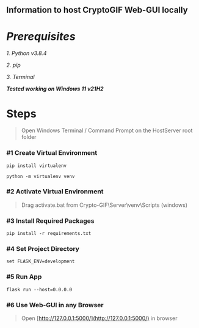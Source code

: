## **Information to host CryptoGIF Web-GUI locally**

# ***Prerequisites***

*1. Python v3.8.4*

*2. pip*

*3. Terminal*

***Tested working on Windows 11 v21H2***

# **Steps**

>Open Windows Terminal / Command Prompt on the HostServer root folder

### #1 Create Virtual Environment

```
pip install virtualenv

python -m virtualenv venv
```

### #2 Activate Virtual Environment

>Drag activate.bat from Crypto-GIF\Server\venv\Scripts (windows)

### #3 Install Required Packages

```
pip install -r requirements.txt
```

### #4 Set Project Directory

```
set FLASK_ENV=development
```

### #5 Run App

```
flask run --host=0.0.0.0
```

### #6 Use Web-GUI in any Browser

>Open [http://127.0.0.1:5000/](http://127.0.0.1:5000/) in browser
